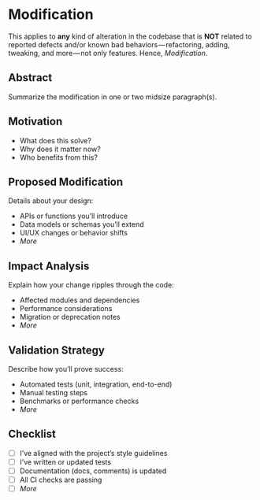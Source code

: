# Modification

This applies to **any** kind of alteration in the codebase that is **NOT** related to reported defects and/or known bad behaviors — refactoring, adding, tweaking, and more — not only features. Hence, _Modification_.

## Abstract

Summarize the modification in one or two midsize paragraph(s).

## Motivation

- What does this solve?
- Why does it matter now?
- Who benefits from this?

## Proposed Modification

Details about your design:

- APIs or functions you’ll introduce
- Data models or schemas you’ll extend
- UI/UX changes or behavior shifts
- _More_

## Impact Analysis

Explain how your change ripples through the code:

- Affected modules and dependencies
- Performance considerations
- Migration or deprecation notes
- _More_

## Validation Strategy

Describe how you’ll prove success:

- Automated tests (unit, integration, end-to-end)
- Manual testing steps
- Benchmarks or performance checks
- _More_

## Checklist

- [ ] I’ve aligned with the project’s style guidelines
- [ ] I’ve written or updated tests
- [ ] Documentation (docs, comments) is updated
- [ ] All CI checks are passing
- [ ] _More_
